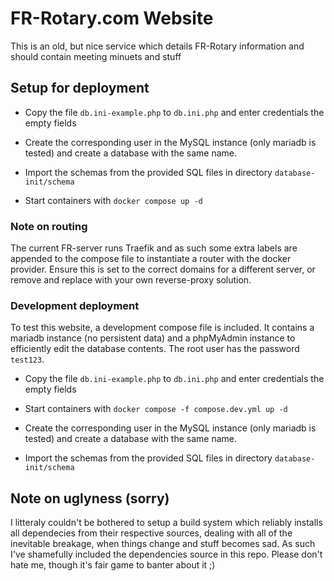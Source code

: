 # FR-Rotary.com Website

This is an old, but nice service which details FR-Rotary information and should contain meeting minuets and stuff

## Setup for deployment

* Copy the file `db.ini-example.php` to `db.ini.php` and enter credentials the empty fields

* Create the corresponding user in the MySQL instance (only mariadb is tested) and create a database with the same name.

* Import the schemas from the provided SQL files in directory `database-init/schema`

* Start containers with `docker compose up -d`

### Note on routing

The current FR-server runs Traefik and as such some extra labels are appended to the compose file to instantiate a router with
the docker provider. Ensure this is set to the correct domains for a different server, or remove and replace with your own
reverse-proxy solution.

### Development deployment

To test this website, a development compose file is included. It contains a mariadb instance (no persistent data) and a phpMyAdmin instance
to efficiently edit the database contents. The root user has the password `test123`.

* Copy the file `db.ini-example.php` to `db.ini.php` and enter credentials the empty fields

* Start containers with `docker compose -f compose.dev.yml up -d`

* Create the corresponding user in the MySQL instance (only mariadb is tested) and create a database with the same name.

* Import the schemas from the provided SQL files in directory `database-init/schema`


## Note on uglyness (sorry)
I litteraly couldn't be bothered to setup a build system which reliably installs all dependecies from their respective sources, 
dealing with all of the inevitable breakage, when things change and stuff becomes sad. As such I've shamefully included the dependencies
source in this repo. Please don't hate me, though it's fair game to banter about it ;)
